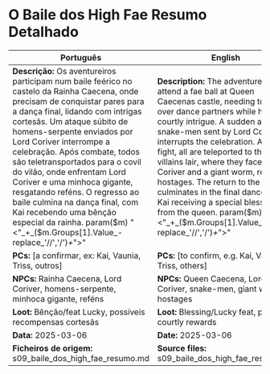 # O Baile dos High Fae  Resumo Detalhado

| Português | English |
|-----------|---------|
| **Descrição:** Os aventureiros participam num baile feérico no castelo da Rainha Caecena, onde precisam de conquistar pares para a dança final, lidando com intrigas cortesãs. Um ataque súbito de homens-serpente enviados por Lord Coriver interrompe a celebração. Após combate, todos são teletransportados para o covil do vilão, onde enfrentam Lord Coriver e uma minhoca gigante, resgatando reféns. O regresso ao baile culmina na dança final, com Kai recebendo uma bênção especial da rainha. param($m) "<"_+_($m.Groups[1].Value_-replace_'//','/')_+_">"  | **Description:** The adventurers attend a fae ball at Queen Caecenas castle, needing to win over dance partners while handling courtly intrigue. A sudden attack by snake-men sent by Lord Coriver interrupts the celebration. After the fight, all are teleported to the villains lair, where they face Lord Coriver and a giant worm, rescuing hostages. The return to the ball culminates in the final dance, with Kai receiving a special blessing from the queen. param($m) "<"_+_($m.Groups[1].Value_-replace_'//','/')_+_">"  |
| **PCs:** [a confirmar, ex: Kai, Vaunia, Triss, outros] | **PCs:** [to confirm, e.g. Kai, Vaunia, Triss, others] |
| **NPCs:** Rainha Caecena, Lord Coriver, homens-serpente, minhoca gigante, reféns | **NPCs:** Queen Caecena, Lord Coriver, snake-men, giant worm, hostages |
| **Loot:** Bênção/feat Lucky, possíveis recompensas cortesãs | **Loot:** Blessing/Lucky feat, possible courtly rewards |
| **Data:** 2025-03-06 | **Date:** 2025-03-06 |
| **Ficheiros de origem:** s09_baile_dos_high_fae_resumo.md | **Source files:** s09_baile_dos_high_fae_resumo.md |

























